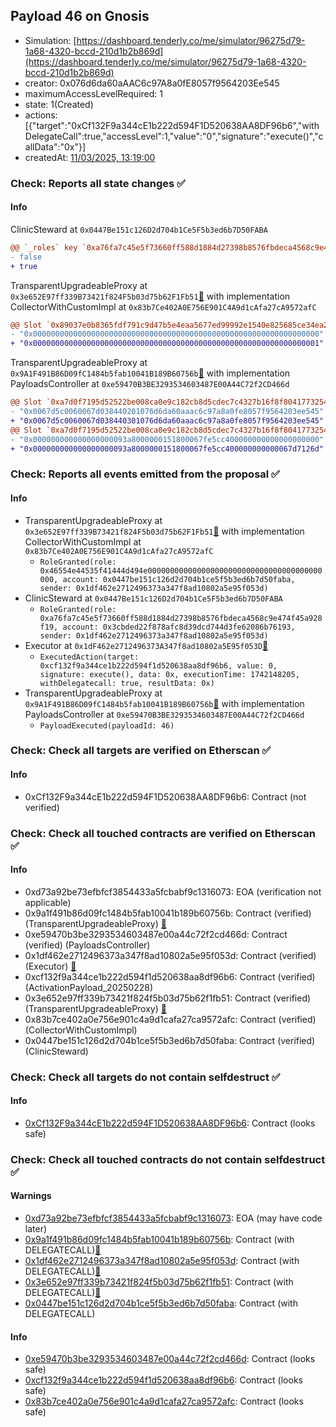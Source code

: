 ## Payload 46 on Gnosis

- Simulation: [https://dashboard.tenderly.co/me/simulator/96275d79-1a68-4320-bccd-210d1b2b869d](https://dashboard.tenderly.co/me/simulator/96275d79-1a68-4320-bccd-210d1b2b869d)
- creator: 0x076d6da60aAAC6c97A8a0fE8057f9564203Ee545
- maximumAccessLevelRequired: 1
- state: 1(Created)
- actions: [{"target":"0xCf132F9a344cE1b222d594F1D520638AA8DF96b6","withDelegateCall":true,"accessLevel":1,"value":"0","signature":"execute()","callData":"0x"}]
- createdAt: [11/03/2025, 13:19:00](https://gnosisscan.io/tx/0x3801302f814e3ac231cd42f160ec9ab838383d846ed58bfc36e095ec820e0d1f)

### Check: Reports all state changes :white_check_mark:

#### Info


ClinicSteward at `0x0447Be151c126D2d704b1Ce5F5b3ed6b7D50FABA`
```diff
@@ `_roles` key `0xa76fa7c45e5f73660ff588d1884d27398b8576fbdeca4568c9e474f45a928f19.hasRole.0x3cbded22f878afc8d39dcd744d3fe62086b76193` @@
- false
+ true
```

TransparentUpgradeableProxy at `0x3e652E97ff339B73421f824F5b03d75b62F1Fb51`[:ghost:](https://github.com/bgd-labs/aave-address-book "AaveV3Gnosis.COLLECTOR") with implementation CollectorWithCustomImpl at `0x83b7Ce402A0E756E901C4A9d1cAfa27cA9572afC`
```diff
@@ Slot `0x89037e0b8365fdf791c9d47b5e4eaa5677ed99992e1540e825685ce34ea28621` @@
- "0x0000000000000000000000000000000000000000000000000000000000000000"
+ "0x0000000000000000000000000000000000000000000000000000000000000001"
```

TransparentUpgradeableProxy at `0x9A1F491B86D09fC1484b5fab10041B189B60756b`[:ghost:](https://github.com/bgd-labs/aave-address-book "GovernanceV3Gnosis.PAYLOADS_CONTROLLER") with implementation PayloadsController at `0xe59470B3BE3293534603487E00A44C72f2CD466d`
```diff
@@ Slot `0xa7d0f7195d52522be008ca0e9c182cb8d5cdec7c4327b16f8f80417732546566` @@
- "0x0067d5c0060067d038440201076d6da60aaac6c97a8a0fe8057f9564203ee545"
+ "0x0067d5c0060067d038440301076d6da60aaac6c97a8a0fe8057f9564203ee545"
@@ Slot `0xa7d0f7195d52522be008ca0e9c182cb8d5cdec7c4327b16f8f80417732546567` @@
- "0x000000000000000000093a8000000151800067fe5cc400000000000000000000"
+ "0x000000000000000000093a8000000151800067fe5cc400000000000067d7126d"
```


### Check: Reports all events emitted from the proposal :white_check_mark:

#### Info

- TransparentUpgradeableProxy at `0x3e652E97ff339B73421f824F5b03d75b62F1Fb51`[:ghost:](https://github.com/bgd-labs/aave-address-book "AaveV3Gnosis.COLLECTOR") with implementation CollectorWithCustomImpl at `0x83b7Ce402A0E756E901C4A9d1cAfa27cA9572afC`
  - `RoleGranted(role: 0x46554e44535f41444d494e000000000000000000000000000000000000000000, account: 0x0447be151c126d2d704b1ce5f5b3ed6b7d50faba, sender: 0x1df462e2712496373a347f8ad10802a5e95f053d)`
- ClinicSteward at `0x0447Be151c126D2d704b1Ce5F5b3ed6b7D50FABA`
  - `RoleGranted(role: 0xa76fa7c45e5f73660ff588d1884d27398b8576fbdeca4568c9e474f45a928f19, account: 0x3cbded22f878afc8d39dcd744d3fe62086b76193, sender: 0x1df462e2712496373a347f8ad10802a5e95f053d)`
- Executor at `0x1dF462e2712496373A347f8ad10802a5E95f053D`[:ghost:](https://github.com/bgd-labs/aave-address-book "AaveV3Gnosis.ACL_ADMIN, GovernanceV3Gnosis.EXECUTOR_LVL_1")
  - `ExecutedAction(target: 0xcf132f9a344ce1b222d594f1d520638aa8df96b6, value: 0, signature: execute(), data: 0x, executionTime: 1742148205, withDelegatecall: true, resultData: 0x)`
- TransparentUpgradeableProxy at `0x9A1F491B86D09fC1484b5fab10041B189B60756b`[:ghost:](https://github.com/bgd-labs/aave-address-book "GovernanceV3Gnosis.PAYLOADS_CONTROLLER") with implementation PayloadsController at `0xe59470B3BE3293534603487E00A44C72f2CD466d`
  - `PayloadExecuted(payloadId: 46)`

### Check: Check all targets are verified on Etherscan :white_check_mark:

#### Info

- 0xCf132F9a344cE1b222d594F1D520638AA8DF96b6: Contract (not verified) 

### Check: Check all touched contracts are verified on Etherscan :white_check_mark:

#### Info

- 0xd73a92be73efbfcf3854433a5fcbabf9c1316073: EOA (verification not applicable)
- 0x9a1f491b86d09fc1484b5fab10041b189b60756b: Contract (verified) (TransparentUpgradeableProxy) [:ghost:](https://github.com/bgd-labs/aave-address-book "GovernanceV3Gnosis.PAYLOADS_CONTROLLER")
- 0xe59470b3be3293534603487e00a44c72f2cd466d: Contract (verified) (PayloadsController) 
- 0x1df462e2712496373a347f8ad10802a5e95f053d: Contract (verified) (Executor) [:ghost:](https://github.com/bgd-labs/aave-address-book "AaveV3Gnosis.ACL_ADMIN, GovernanceV3Gnosis.EXECUTOR_LVL_1")
- 0xcf132f9a344ce1b222d594f1d520638aa8df96b6: Contract (verified) (ActivationPayload_20250228) 
- 0x3e652e97ff339b73421f824f5b03d75b62f1fb51: Contract (verified) (TransparentUpgradeableProxy) [:ghost:](https://github.com/bgd-labs/aave-address-book "AaveV3Gnosis.COLLECTOR")
- 0x83b7ce402a0e756e901c4a9d1cafa27ca9572afc: Contract (verified) (CollectorWithCustomImpl) 
- 0x0447be151c126d2d704b1ce5f5b3ed6b7d50faba: Contract (verified) (ClinicSteward) 

### Check: Check all targets do not contain selfdestruct :white_check_mark:

#### Info

- [0xCf132F9a344cE1b222d594F1D520638AA8DF96b6](https://gnosisscan.io/address/0xCf132F9a344cE1b222d594F1D520638AA8DF96b6): Contract (looks safe)

### Check: Check all touched contracts do not contain selfdestruct :white_check_mark:

#### Warnings

- [0xd73a92be73efbfcf3854433a5fcbabf9c1316073](https://gnosisscan.io/address/0xd73a92be73efbfcf3854433a5fcbabf9c1316073): EOA (may have code later)
- [0x9a1f491b86d09fc1484b5fab10041b189b60756b](https://gnosisscan.io/address/0x9a1f491b86d09fc1484b5fab10041b189b60756b): Contract (with DELEGATECALL)[:ghost:](https://github.com/bgd-labs/aave-address-book "GovernanceV3Gnosis.PAYLOADS_CONTROLLER")
- [0x1df462e2712496373a347f8ad10802a5e95f053d](https://gnosisscan.io/address/0x1df462e2712496373a347f8ad10802a5e95f053d): Contract (with DELEGATECALL)[:ghost:](https://github.com/bgd-labs/aave-address-book "AaveV3Gnosis.ACL_ADMIN, GovernanceV3Gnosis.EXECUTOR_LVL_1")
- [0x3e652e97ff339b73421f824f5b03d75b62f1fb51](https://gnosisscan.io/address/0x3e652e97ff339b73421f824f5b03d75b62f1fb51): Contract (with DELEGATECALL)[:ghost:](https://github.com/bgd-labs/aave-address-book "AaveV3Gnosis.COLLECTOR")
- [0x0447be151c126d2d704b1ce5f5b3ed6b7d50faba](https://gnosisscan.io/address/0x0447be151c126d2d704b1ce5f5b3ed6b7d50faba): Contract (with DELEGATECALL)

#### Info

- [0xe59470b3be3293534603487e00a44c72f2cd466d](https://gnosisscan.io/address/0xe59470b3be3293534603487e00a44c72f2cd466d): Contract (looks safe)
- [0xcf132f9a344ce1b222d594f1d520638aa8df96b6](https://gnosisscan.io/address/0xcf132f9a344ce1b222d594f1d520638aa8df96b6): Contract (looks safe)
- [0x83b7ce402a0e756e901c4a9d1cafa27ca9572afc](https://gnosisscan.io/address/0x83b7ce402a0e756e901c4a9d1cafa27ca9572afc): Contract (looks safe)

